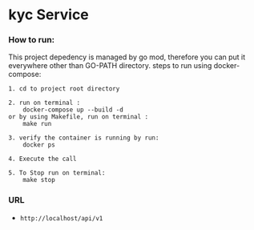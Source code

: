 # kyc Service

### How to run:

This project depedency is managed by go mod, therefore you can put it everywhere other than GO-PATH directory.
steps to run using docker-compose:

    1. cd to project root directory
    
    2. run on terminal : 
        docker-compose up --build -d
    or by using Makefile, run on terminal : 
        make run
        
    3. verify the container is running by run:
        docker ps
        
    4. Execute the call
        
    5. To Stop run on terminal:
        make stop

        

### URL
- `http://localhost/api/v1`

